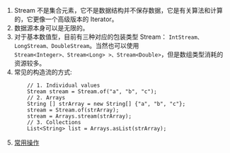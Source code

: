 1.  Stream 不是集合元素，它不是数据结构并不保存数据，它是有关算法和计算的，它更像一个高级版本的 Iterator。
2.  数据源本身可以是无限的。
3.  对于基本数值型，目前有三种对应的包装类型 Stream： `IntStream、LongStream、DoubleStream`。当然也可以使用<br>
    `Stream<Integer>、Stream<Long> >、Stream<Double>`，但是数组类型消耗的资源较多。
4.  常见的构造流的方式:
    ```aidl
        // 1. Individual values
        Stream stream = Stream.of("a", "b", "c");
        // 2. Arrays
        String [] strArray = new String[] {"a", "b", "c"};
        stream = Stream.of(strArray);
        stream = Arrays.stream(strArray);
        // 3. Collections
        List<String> list = Arrays.asList(strArray);
    ```    
 5. [常用操作](https://github.com/zhangyahao/md/blob/master/src/main/java/util/StreamDemo.java)